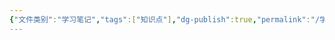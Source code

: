 ```yaml
---
{"文件类别":"学习笔记","tags":["知识点"],"dg-publish":true,"permalink":"/学习笔记/知识点cheese/缔约过失责任/","dgPassFrontmatter":true,"created":"2024-07-04T10:17:52.657+08:00","updated":"2024-09-11T11:54:28.447+08:00"}
---
```


